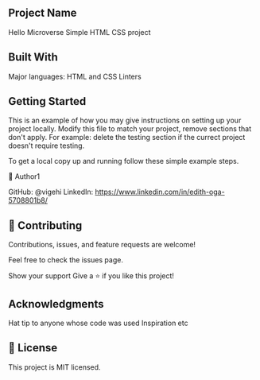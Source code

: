 
## Project Name
Hello Microverse
Simple HTML CSS project


## Built With
Major languages: HTML and CSS
Linters

## Getting Started
This is an example of how you may give instructions on setting up your project locally. Modify this file to match your project, remove sections that don't apply. For example: delete the testing section if the currect project doesn't require testing.

To get a local copy up and running follow these simple example steps.


👤 Author1

GitHub: @vigehi
LinkedIn: https://www.linkedin.com/in/edith-oga-5708801b8/

## 🤝 Contributing
Contributions, issues, and feature requests are welcome!

Feel free to check the issues page.

Show your support
Give a ⭐️ if you like this project!

## Acknowledgments
Hat tip to anyone whose code was used
Inspiration
etc

## 📝 License
This project is MIT licensed.

